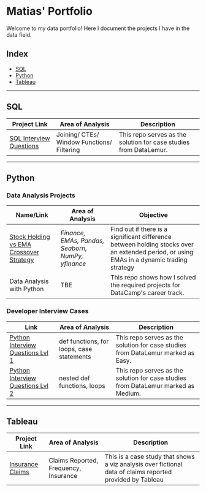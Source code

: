 # Matias' Portfolio
Welcome to my data portfolio! Here I document the projects I have in the data field.


## Index
 - [SQL](#SQL)
 - [Python](#Python)
 - [Tableau](#Tableau)

***

## SQL
| Project Link | Area of Analysis | Description | 
|--------------|--------------|--------------|
| [SQL Interview Questions](https://github.com/Mati-DB/SQL-Interview-Questions)   | Joining/ CTEs/ Window Functions/ Filtering    | This repo serves as the solution for case studies from DataLemur.  |

***

## Python

### Data Analysis Projects

| Name/Link | Area of Analysis | Objective | 
|--|--|--|
| [Stock Holding vs EMA Crossover Strategy](https://github.com/Mati-DB/stack_portfolio/blob/main/NVDA_v2.ipynb) | _Finance, EMAs, Pandas, Seaborn, NumPy, yfinance_ | Find out if there is a significant difference between holding stocks over an extended period, or using EMAs in a dynamic trading strategy |
| Data Analysis with Python | TBE | This repo shows how I solved the required projects for DataCamp's career track.  |

### Developer Interview Cases

| Link | Area of Analysis | Description | 
|--------------|--------------|--------------|
| [Python Interview Questions Lvl 1](https://github.com/Mati-DB/Python-Interview-Questions-Lvl1)   | def functions, for loops, case statements    | This repo serves as the solution for case studies from DataLemur marked as Easy.  |
| [Python Interview Questions Lvl 2](https://github.com/Mati-DB/Python-Interview-Questions-Lvl2)   | nested def functions, loops    | This repo serves as the solution for case studies from DataLemur marked as Medium.  |

***

## Tableau
| Project Link | Area of Analysis | Description | 
|--------------|--------------|--------------|
| [Insurance Claims](https://github.com/Mati-DB/stack_portfolio/blob/main/Insurance%20Claims.md) | Claims Reported, Frequency, Insurance    | This is a case study that shows a viz analysis over fictional data of claims reported provided by Tableau |
